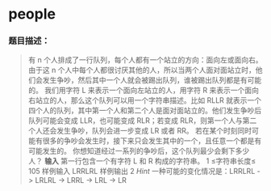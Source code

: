 # people
### 题目描述：
>有 n 个人排成了一行队列，每个人都有一个站立的方向：面向左或面向右。由于这 n 个人中每个人都很讨厌其他的人，所以当两个人面对面站立时，他们会发生争吵，然后其中一个人就会被踢出队列，谁被踢出队列都是有可能的。
>我们用字符 L 来表示一个面向左站立的人，用字符 R 来表示一个面向右站立的人，那么这个队列可以用一个字符串描述。比如 RLLR 就表示一个四个人的队列，其中第一个人和第二个人是面对面站立的。他们发生争吵后队列可能会变成 LLR，也可能变成 RLR；若变成 RLR，则第一个人与第二个人还会发生争吵，队列会进一步变成 LR 或者 RR。
>若在某个时刻同时可能有很多的争吵会发生时，接下来只会发生其中的一个，且任意一个都是有可能发生的。
>你想知道经过一系列的争吵后，这个队列最少会剩下多少人？
__输入__
>第一行包含一个有字符 L 和 R 构成的字符串。
>1 ≤字符串长度≤ 105
样例输入
LRRLRL
样例输出
2
_Hint_
>一种可能的变化情况是：LRRLRL -> LRLRL -> LRRL -> LRL -> LR